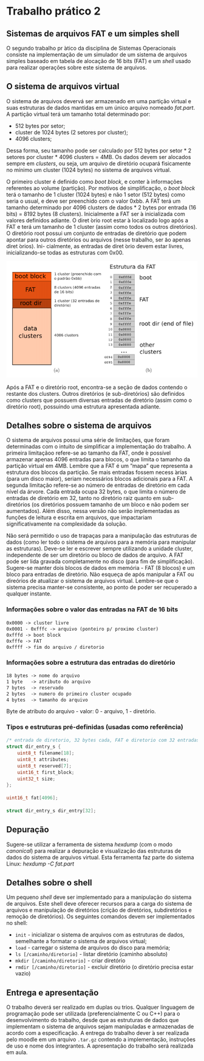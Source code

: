 # Trabalho prático 2

## Sistemas de arquivos FAT e um simples shell

O segundo trabalho pr ́atico da disciplina de Sistemas Operacionais consiste na implementação de um simulador de um sistema de arquivos simples baseado em tabela de alocação de 16 bits (FAT) e um *shell* usado para realizar operações sobre este sistema de arquivos.

## O sistema de arquivos virtual

O sistema de arquivos devervá ser armazenado em uma partição virtual e suas estruturas de dados mantidas em um único arquivo nomeado *fat.part*. A partição virtual terá um tamanho total determinado por:

* 512 bytes por setor;
* cluster de 1024 bytes (2 setores por cluster);
* 4096 clusters;

Dessa forma, seu tamanho pode ser calculado por 512 bytes por setor * 2 setores por cluster * 4096 clusters = 4MB. Os dados devem ser alocados sempre em *clusters*, ou seja, um arquivo de diretório ocupará fisicamente no mínimo um cluster (1024 bytes) no sistema de arquivos virtual.

O primeiro cluster é definido como *boot block*, e conter ́a informações referentes ao volume (partição). Por motivos de simplificação, o *boot block* terá o tamanho de 1 cluster (1024 bytes) e não 1 setor (512 bytes) como seria o usual, e deve ser preenchido com o valor 0xbb. A FAT terá um tamanho determinado por 4096 clusters de dados * 2 bytes por entrada (16 bits) = 8192 bytes (8 clusters). Inicialmente a FAT ser ́a inicializada com valores definidos adiante. O diret ́orio root estar ́a localizado logo após a FAT e terá um tamanho de 1 cluster (assim como todos os outros diretórios). O diretório root possui um conjunto de entradas de diretório que podem apontar para outros diretórios ou arquivos (nesse trabalho, ser ̃ao apenas diret ́orios). Ini- cialmente, as entradas de diret ́orio devem estar livres, inicializando-se todas as estruturas com 0x00.

![estrutura_fat](assets/estrutura_fat.png)

Após a FAT e o diretório root, encontra-se a seção de dados contendo o restante dos clusters. Outros diretórios (e sub-diretórios) são definidos como clusters que possuem diversas entradas de diretório (assim como o diretório root), possuindo uma estrutura apresentada adiante.

## Detalhes sobre o sistema de arquivos

O sistema de arquivos possui uma série de limitações, que foram determinadas com o intuito de simplificar a implementação do trabalho. A primeira limitaçãoo refere-se ao tamanho da FAT, onde  ́e possível armazenar apenas 4096 entradas para blocos, o que limita o tamanho da partição virtual em 4MB. Lembre que a FAT é um ”mapa” que representa a estrutura dos blocos da partição. Se mais entradas fossem necess ́arias (para um disco maior), seriam necessários blocos adicionais para a FAT. A segunda limitação refere-se ao número de entradas de diretório em cada nível da árvore. Cada entrada ocupa 32 bytes, o que limita o número de entradas de diretório em 32, tanto no diretório raiz quanto em sub-diretórios (os diretórios possuem tamanho de um bloco e não podem ser aumentados). Além disso, nessa versão não serão implementadas as funções de leitura e escrita em arquivos, que impactariam significativamente na complexidade da solução. 

Não será permitido o uso de trapaças para a manipulação das estruturas de dados (como ler todo o sistema de arquivos para a memória para manipular as estruturas). Deve-se ler e escrever sempre utilizando a unidade cluster, independente de ser um diretório ou bloco de dados de arquivo. A FAT pode ser lida gravada completamente no disco (para fim de simplificação). Sugere-se manter dois blocos de dados em memória - FAT (8 blocos) e um bloco para entradas de diretório. Não esqueça de após manipular a FAT ou direórios de atualizar o sistema de arquivos virtual. Lembre-se que o sistema precisa manter-se consistente, ao ponto de poder ser recuperado a qualquer instante.

### Informações sobre o valor das entradas na FAT de 16 bits

```
0x0000 -> cluster livre
0x0001 - 0xfffc -> arquivo (ponteiro p/ proximo cluster)
0xfffd -> boot block
0xfffe -> FAT
0xffff -> fim do arquivo / diretorio
```

### Informações sobre a estrutura das entradas do diretório

```
18 bytes -> nome do arquivo
1 byte   -> atributo do arquivo
7 bytes  -> reservado
2 bytes  -> numero do primeiro cluster ocupado
4 bytes  -> tamanho do arquivo
```

Byte de atributo do arquivo - valor: 0 - arquivo, 1 - diretório.

### Tipos e estruturas pré-definidas (usadas como referência)

```c
/* entrada de diretorio, 32 bytes cada, FAT e diretorio com 32 entradas (1 cluster) */
struct dir_entry_s {
    uint8_t filename[18];
    uint8_t attributes;
    uint8_t reserved[7];
    uint16_t first_block;
    uint32_t size;
};

uint16_t fat[4096];

struct dir_entry_s dir_entry[32];
```

## Depuração

Sugere-se utilizar a ferramenta de sistema *hexdump* (com o modo *canonical*) para realizar a depuração e visualização das estruturas de dados do sistema de arquivos virtual. Esta ferramenta faz parte do sistema Linux: *hexdump -C fat.part*

## Detalhes sobre o shell

Um pequeno *shell* deve ser implementado para a manipulação do sistema de arquivos. Este shell deve oferecer recursos para a carga do sistema de arquivos e manipulação de diretórios (crição de diretórios, subdiretórios e remoção de diretórios). Os seguintes comandos devem ser implementados no shell:

* `init` - inicializar o sistema de arquivos com as estruturas de dados, semelhante a formatar o sistema de arquivos virtual;
* `load` - carregar o sistema de arquivos do disco para memória;
* `ls [/caminho/diretorio]` - listar diretório (caminho absoluto)
* `mkdir [/caminho/diretorio]` - criar diretório
* `rmdir [/caminho/diretorio]` - excluir diretório (o diretório precisa estar vazio)

## Entrega e apresentação

O trabalho deverá ser realizado em duplas ou trios. Qualquer linguagem de programação pode ser utilizada (preferencialmente C ou C++) para o desenvolvimento do trabalho, desde que as estruturas de dados que implementam o sistema de arquivos sejam manipuladas e armazenadas de acordo com a especificação. A entrega do trabalho dever ́a ser realizada pelo moodle em um arquivo `.tar.gz` contendo a implementação, instruções de uso e nome dos integrantes. A apresentação do trabalho será realizada em aula.